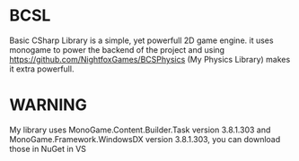 # BCSL
Basic CSharp Library is a simple, yet powerfull 2D game engine. 
it uses monogame to power the backend of the project and using https://github.com/NightfoxGames/BCSPhysics (My Physics Library) makes it extra powerfull.

# WARNING
My library uses MonoGame.Content.Builder.Task version 3.8.1.303 and MonoGame.Framework.WindowsDX version 3.8.1.303, you can download those in NuGet in VS
